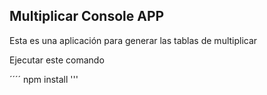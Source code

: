 ## Multiplicar Console APP

Esta es una aplicación para generar las tablas de multiplicar

Ejecutar este comando

´´´´
npm install
'''